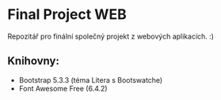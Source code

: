 # Final Project WEB

Repozitář pro finální společný projekt z webových aplikacích. :)

## Knihovny:

- Bootstrap 5.3.3 (téma Litera s Bootswatche)
- Font Awesome Free (6.4.2)
